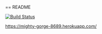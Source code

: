 == README

[![Build Status](https://travis-ci.org/AndyNhi/gCamp.svg?branch=master)](https://travis-ci.org/AndyNhi/gCamp)

https://mighty-gorge-8689.herokuapp.com/
